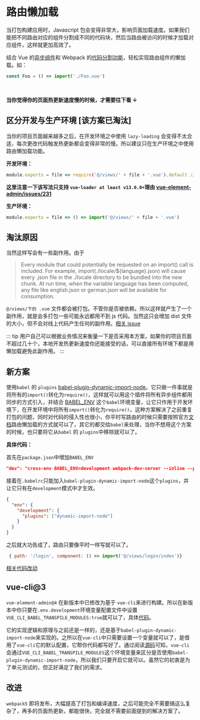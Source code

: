 # 路由懒加载

当打包构建应用时，Javascript 包会变得非常大，影响页面加载速度。如果我们能把不同路由对应的组件分割成不同的代码块，然后当路由被访问的时候才加载对应组件，这样就更加高效了。

结合 Vue 的[异步组件](https://cn.vuejs.org/v2/guide/components.html#异步组件)和 Webpack 的[代码分割功能](https://doc.webpack-china.org/guides/code-splitting)，轻松实现路由组件的懒加载。如：

```js
const Foo = () => import('./Foo.vue')
```

<br>

**当你觉得你的页面热更新速度慢的时候，才需要往下看 ↓**

## 区分开发与生产环境 [该方案已淘汰]

当你的项目页面越来越多之后，在开发环境之中使用 `lazy-loading` 会变得不太合适，每次更改代码触发热更新都会变得非常的慢。所以建议只在生产环境之中使用路由懒加载功能。

**开发环境：**

```js
module.exports = file => require('@/views/' + file + '.vue').default // vue-loader at least v13.0.0+
```

**这里注意一下该写法只支持 `vue-loader at least v13.0.0+`理由 [vue-element-admin/issues/231](https://github.com/PanJiaChen/vue-element-admin/issues/231)**

**生产环境：**

```js
module.exports = file => () => import('@/views/' + file + '.vue')
```

## 淘汰原因

当然这样写会有一些副作用。由于

> Every module that could potentially be requested on an import() call is included. For example, import(./locale/${language}.json) will cause every .json file in the ./locale directory to be bundled into the new chunk. At run time, when the variable language has been computed, any file like english.json or german.json will be available for consumption.

`@/views/下的 .vue` 文件都会被打包。不管你是否被依赖。所以这样就产生了一个副作用，就是会多打包一些可能永远都用不到 js 代码。当然这只会增加 dist 文件的大小，但不会对线上代码产生任何的副作用。[相关 issue](https://github.com/PanJiaChen/vue-element-admin/issues/292)

::: tip
用户自己可以根据业务情况来衡量一下是否采用本方案，如果你的项目页面不超过几十个，本地开发热更新速度你还能接受的话，可以直接所有环境下都是用懒加载避免此副作用。
:::

## 新方案

使用`babel` 的 `plugins` [babel-plugin-dynamic-import-node](https://github.com/airbnb/babel-plugin-dynamic-import-node)。它只做一件事就是将所有的`import()`转化为`require()`，这样就可以用这个插件将所有异步组件都用同步的方式引入，并结合 [BABEL_ENV](https://babeljs.io/docs/usage/babelrc/#env-option) 这个`babel`环境变量，让它只作用于开发环境下，在开发环境中将所有`import()`转化为`require()`，这种方案解决了之前重复打包的问题，同时对代码的侵入性也很小，你平时写路由的时候只需要按照官方[文档](https://router.vuejs.org/zh/guide/advanced/lazy-loading.html)路由懒加载的方式就可以了，其它的都交给`babel`来处理，当你不想用这个方案的时候，也只要将它从`babel` 的 `plugins`中移除就可以了。

**具体代码：**

首先在`package.json`中增加`BABEL_ENV`

```json
"dev": "cross-env BABEL_ENV=development webpack-dev-server --inline --progress --config build/webpack.dev.conf.js"
```

接着在`.babelrc`只能加入`babel-plugin-dynamic-import-node`这个`plugins`，并让它只有在`development`模式中才生效。

```json
{
  "env": {
    "development": {
      "plugins": ["dynamic-import-node"]
    }
  }
}
```

之后就大功告成了，路由只要像平时一样写就可以了。

```js
 { path: '/login', component: () => import('@/views/login/index')}
```

[相关代码改动](https://github.com/PanJiaChen/vue-element-admin/pull/727)

## vue-cli@3

`vue-element-admin@4` 在新版本中已修改为基于 `vue-cli`来进行构建。所以在新版本中你只要在`.env.development`环境变量配置文件中设置`VUE_CLI_BABEL_TRANSPILE_MODULES:true`就可以了，具体[代码](https://github.com/PanJiaChen/vue-element-admin/blob/master/.env.development)。

它的实现逻辑和原理与之前还是一样的，还是基于`babel-plugin-dynamic-import-node`来实现的。之所以在`vue-cli`中只需要设置一个变量就可以了，是借用了`vue-cli`它的默认配置，它帮你代码都写好了。通过阅读[源码](https://github.com/vuejs/vue-cli/blob/dev/packages/@vue/babel-preset-app/index.js)可知，`vue-cli`会通过`VUE_CLI_BABEL_TRANSPILE_MODULES`这个环境变量来区分是否使用`babel-plugin-dynamic-import-node`，所以我们只要开启它就可以。虽然它的初衷是为了单元测试的，但正好满足了我们的需求。

## 改进

`webpack5` 即将发布，大幅提高了打包和编译速度，之后可能完全不需要搞这么复杂了，再多的页面热更新，都能很快，完全就不需要前面提到的解决方案了。
